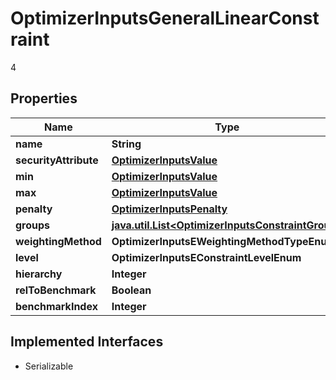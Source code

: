 

# OptimizerInputsGeneralLinearConstraint

4

## Properties

Name | Type | Description | Notes
------------ | ------------- | ------------- | -------------
**name** | **String** |  |  [optional]
**securityAttribute** | [**OptimizerInputsValue**](OptimizerInputsValue.md) |  |  [optional]
**min** | [**OptimizerInputsValue**](OptimizerInputsValue.md) |  |  [optional]
**max** | [**OptimizerInputsValue**](OptimizerInputsValue.md) |  |  [optional]
**penalty** | [**OptimizerInputsPenalty**](OptimizerInputsPenalty.md) |  |  [optional]
**groups** | [**java.util.List&lt;OptimizerInputsConstraintGroup&gt;**](OptimizerInputsConstraintGroup.md) |  |  [optional]
**weightingMethod** | **OptimizerInputsEWeightingMethodTypeEnum** |  |  [optional]
**level** | **OptimizerInputsEConstraintLevelEnum** |  |  [optional]
**hierarchy** | **Integer** |  |  [optional]
**relToBenchmark** | **Boolean** |  |  [optional]
**benchmarkIndex** | **Integer** |  |  [optional]


## Implemented Interfaces

* Serializable


